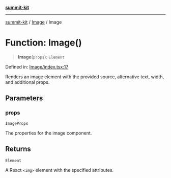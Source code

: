 [**summit-kit**](../../README.md)

***

[summit-kit](../../modules.md) / [Image](../README.md) / Image

# Function: Image()

> **Image**(`props`): `Element`

Defined in: [Image/index.tsx:17](https://github.com/andrewgremlich/summit-kit/blob/ba5ddb1e413ce2b75bfd7d19b9d7c86d2f2969f9/src/react/Image/index.tsx#L17)

Renders an image element with the provided source, alternative text, width, and additional props.

## Parameters

### props

`ImageProps`

The properties for the image component.

## Returns

`Element`

A React `<img>` element with the specified attributes.
